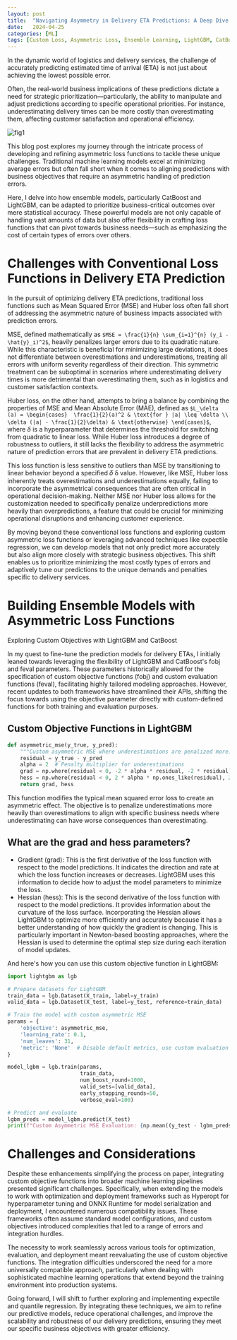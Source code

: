 ```yaml
---
layout: post
title:  "Navigating Asymmetry in Delivery ETA Predictions: A Deep Dive into Custom Loss Functions with CatBoost and LightGBM"
date:   2024-04-25
categories: [ML]
tags: [Custom Loss, Asymmetric Loss, Ensemble Learning, LightGBM, CatBoost, XGBoost]
---
```


In the dynamic world of logistics and delivery services, the challenge of accurately predicting estimated time of arrival (ETA) is not just about achieving the lowest possible error. 

Often, the real-world business implications of these predictions dictate a need for strategic prioritization—particularly, the ability to manipulate and adjust predictions according to specific operational priorities. For instance, underestimating delivery times can be more costly than overestimating them, affecting customer satisfaction and operational efficiency.

![fig1]("../assets/images/2024-04-25-building-ensemble-models-with-an-asymmetric-loss/fig1.png")

This blog post explores my journey through the intricate process of developing and refining asymmetric loss functions to tackle these unique challenges. Traditional machine learning models excel at minimizing average errors but often fall short when it comes to aligning predictions with business objectives that require an asymmetric handling of prediction errors.

Here, I delve into how ensemble models, particularly CatBoost and LightGBM, can be adapted to prioritize business-critical outcomes over mere statistical accuracy. These powerful models are not only capable of handling vast amounts of data but also offer flexibility in crafting loss functions that can pivot towards business needs—such as emphasizing the cost of certain types of errors over others.

# Challenges with Conventional Loss Functions in Delivery ETA Prediction

In the pursuit of optimizing delivery ETA predictions, traditional loss functions such as Mean Squared Error (MSE) and Huber loss often fall short of addressing the asymmetric nature of business impacts associated with prediction errors. 

MSE, defined mathematically as `$MSE = \frac{1}{n} \sum_{i=1}^{n} (y_i - \hat{y}_i)^2$`, heavily penalizes larger errors due to its quadratic nature. While this characteristic is beneficial for minimizing large deviations, it does not differentiate between overestimations and underestimations, treating all errors with uniform severity regardless of their direction. This symmetric treatment can be suboptimal in scenarios where underestimating delivery times is more detrimental than overestimating them, such as in logistics and customer satisfaction contexts.

Huber loss, on the other hand, attempts to bring a balance by combining the properties of MSE and Mean Absolute Error (MAE), defined as
`$L_\delta (a) = \begin{cases} 
  \frac{1}{2}(a)^2 & \text{for } |a| \leq \delta \\
  \delta (|a| - \frac{1}{2}\delta) & \text{otherwise}
\end{cases}$`, where $\delta$ is a hyperparameter that determines the threshold for switching from quadratic to linear loss. While Huber loss introduces a degree of robustness to outliers, it still lacks the flexibility to address the asymmetric nature of prediction errors that are prevalent in delivery ETA predictions.

This loss function is less sensitive to outliers than MSE by transitioning to linear behavior beyond a specified 
𝛿
δ value. However, like MSE, Huber loss inherently treats overestimations and underestimations equally, failing to incorporate the asymmetrical consequences that are often critical in operational decision-making. Neither MSE nor Huber loss allows for the customization needed to specifically penalize underpredictions more heavily than overpredictions, a feature that could be crucial for minimizing operational disruptions and enhancing customer experience.

By moving beyond these conventional loss functions and exploring custom asymmetric loss functions or leveraging advanced techniques like expectile regression, we can develop models that not only predict more accurately but also align more closely with strategic business objectives. This shift enables us to prioritize minimizing the most costly types of errors and adaptively tune our predictions to the unique demands and penalties specific to delivery services.

# Building Ensemble Models with Asymmetric Loss Functions

Exploring Custom Objectives with LightGBM and CatBoost

In my quest to fine-tune the prediction models for delivery ETAs, I initially leaned towards leveraging the flexibility of LightGBM and CatBoost's fobj and feval parameters. These parameters historically allowed for the specification of custom objective functions (fobj) and custom evaluation functions (feval), facilitating highly tailored modeling approaches. However, recent updates to both frameworks have streamlined their APIs, shifting the focus towards using the objective parameter directly with custom-defined functions for both training and evaluation purposes.

## Custom Objective Functions in LightGBM
```python
def asymmetric_mse(y_true, y_pred):
    """Custom asymmetric MSE where underestimations are penalized more."""
    residual = y_true - y_pred
    alpha = 2  # Penalty multiplier for underestimations
    grad = np.where(residual < 0, -2 * alpha * residual, -2 * residual)
    hess = np.where(residual < 0, 2 * alpha * np.ones_like(residual), 2 * np.ones_like(residual))
    return grad, hess
```

This function modifies the typical mean squared error loss to create
an asymmetric effect. The objective is to penalize underestimations more
heavily than overestimations to align with specific business needs where
underestimating can have worse consequences than overestimating.

## What are the grad and hess parameters?
- Gradient (grad): This is the first derivative of the loss function with respect to the model predictions. It indicates the direction and rate at which the loss function increases or decreases. LightGBM uses this information to decide how to adjust the model parameters to minimize the loss.
- Hessian (hess): This is the second derivative of the loss function with respect to the model predictions. It provides information about the curvature of the loss surface. Incorporating the Hessian allows LightGBM to optimize more efficiently and accurately because it has a better understanding of how quickly the gradient is changing. This is particularly important in Newton-based boosting approaches, where the Hessian is used to determine the optimal step size during each iteration of model updates.

And here's how you can use this custom objective function in LightGBM:

```python
import lightgbm as lgb

# Prepare datasets for LightGBM
train_data = lgb.Dataset(X_train, label=y_train)
valid_data = lgb.Dataset(X_test, label=y_test, reference=train_data)

# Train the model with custom asymmetric MSE
params = {
    'objective': asymmetric_mse,
    'learning_rate': 0.1,
    'num_leaves': 31,
    'metric': 'None'  # Disable default metrics, use custom evaluation instead
}

model_lgbm = lgb.train(params,
                       train_data,
                       num_boost_round=1000,
                       valid_sets=[valid_data],
                       early_stopping_rounds=50,
                       verbose_eval=100)

# Predict and evaluate
lgbm_preds = model_lgbm.predict(X_test)
print(f"Custom Asymmetric MSE Evaluation: {np.mean((y_test - lgbm_preds)**2)}")

```



# Challenges and Considerations

Despite these enhancements simplifying the process on paper, integrating custom objective functions into broader machine learning pipelines presented significant challenges. Specifically, when extending the models to work with optimization and deployment frameworks such as Hyperopt for hyperparameter tuning and ONNX Runtime for model serialization and deployment, I encountered numerous compatibility issues. These frameworks often assume standard model configurations, and custom objectives introduced complexities that led to a range of errors and integration hurdles.

The necessity to work seamlessly across various tools for optimization, evaluation, and deployment meant reevaluating the use of custom objective functions. The integration difficulties underscored the need for a more universally compatible approach, particularly when dealing with sophisticated machine learning operations that extend beyond the training environment into production systems.

Going forward, I will shift to further exploring and implementing expectile and quantile regression. By integrating these techniques, we aim to refine our predictive models, reduce operational challenges, and improve the scalability and robustness of our delivery predictions, ensuring they meet our specific business objectives with greater efficiency.


